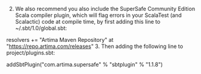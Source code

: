 

2. We also recommend you also include the SuperSafe Community Edition Scala compiler plugin, which will flag errors in your ScalaTest (and Scalactic) code at compile time, by first adding this line to ~/.sbt/1.0/global.sbt:

resolvers += "Artima Maven Repository" at "https://repo.artima.com/releases"
3. Then adding the following line to project/plugins.sbt:

addSbtPlugin("com.artima.supersafe" % "sbtplugin" % "1.1.8")

